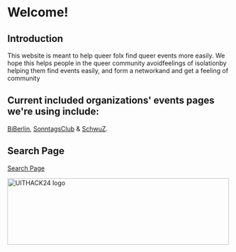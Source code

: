 # Welcome!

## Introduction

This website is meant to help queer folx find queer events more easily. We hope this helps people in the queer community avoidfeelings of isolationby helping them find events easily,  and form a networkand and get a feeling of community 

## Current included organizations' events pages we're using include:
[BiBerlin](https://biberlin.de/events/), [SonntagsClub](https://sonntags-club.de/programm/programm_aktuell.php) & [SchwuZ](https://www.schwuz.de/events/).

## Search Page

[Search Page](https://roopa-pai.github.io/queerstuff/pages/search.md)


<img src="https://roopa-pai.github.io/queerstuff/imgs/UITHACK24_pinklogo.png" alt="UITHACK24 logo" style="height: 150px; width:500px;"/>